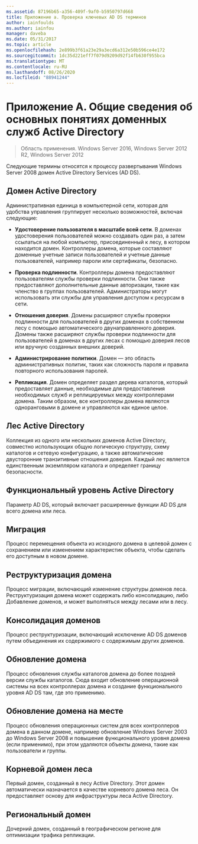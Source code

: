 ```yaml
---
ms.assetid: 87196b65-a356-409f-9af0-b5950797d668
title: Приложение а. Проверка ключевых AD DS терминов
author: iainfoulds
ms.author: iainfou
manager: daveba
ms.date: 05/31/2017
ms.topic: article
ms.openlocfilehash: 2e899b3f61a23e29a3ecd6a312e50b596ce4e172
ms.sourcegitcommit: 1dc35d221eff7f079d9209d92f14fb630f955bca
ms.translationtype: MT
ms.contentlocale: ru-RU
ms.lasthandoff: 08/26/2020
ms.locfileid: "88941244"
---
```

# <a name="appendix-a-reviewing-key-ad-ds-terms"></a>Приложение А. Общие сведения об основных понятиях доменных служб Active Directory

>Область применения. Windows Server 2016, Windows Server 2012 R2, Windows Server 2012

Следующие термины относятся к процессу развертывания Windows Server 2008 домен Active Directory Services (AD DS).

## <a name="active-directory-domain"></a>Домен Active Directory
Административная единица в компьютерной сети, которая для удобства управления группирует несколько возможностей, включая следующие:

-   **Удостоверение пользователя в масштабе всей сети**. В доменах удостоверения пользователей можно создавать один раз, а затем ссылаться на любой компьютер, присоединенный к лесу, в котором находится домен. Контроллеры домена, которые составляют доменные учетные записи пользователей и учетные данные пользователей, например пароли или сертификаты, безопасно.

-   **Проверка подлинности**. Контроллеры домена предоставляют пользователям службы проверки подлинности. Они также предоставляют дополнительные данные авторизации, такие как членство в группах пользователей. Администраторы могут использовать эти службы для управления доступом к ресурсам в сети.

-   **Отношения доверия**. Домены расширяют службы проверки подлинности для пользователей в других доменах в собственном лесу с помощью автоматического двунаправленного доверия. Домены также расширяют службы проверки подлинности для пользователей в доменах в других лесах с помощью доверия лесов или вручную созданных внешних доверий.

-   **Администрирование политики**. Домен — это область административных политик, таких как сложность пароля и правила повторного использования паролей.

-   **Репликация**. Домен определяет раздел дерева каталогов, который предоставляет данные, необходимые для предоставления необходимых служб и реплицируемых между контроллерами домена. Таким образом, все контроллеры домена являются одноранговыми в домене и управляются как единое целое.

## <a name="active-directory-forest"></a>Лес Active Directory
Коллекция из одного или нескольких доменов Active Directory, совместно использующих общую логическую структуру, схему каталогов и сетевую конфигурацию, а также автоматические двусторонние транзитивные отношения доверия. Каждый лес является единственным экземпляром каталога и определяет границу безопасности.

## <a name="active-directory-functional-level"></a>Функциональный уровень Active Directory
Параметр AD DS, который включает расширенные функции AD DS для всего домена или леса.

## <a name="migration"></a>Миграция
Процесс перемещения объекта из исходного домена в целевой домен с сохранением или изменением характеристик объекта, чтобы сделать его доступным в новом домене.

## <a name="domain-restructure"></a>Реструктуризация домена
Процесс миграции, включающий изменение структуры доменов леса. Реструктуризация домена может содержать либо консолидацию, либо Добавление доменов, и может выполняться между лесами или в лесу.

## <a name="domain-consolidation"></a>Консолидация доменов
Процесс реструктуризации, включающий исключение AD DS доменов путем объединения их содержимого с содержимым других доменов.

## <a name="domain-upgrade"></a>Обновление домена
Процесс обновления службы каталогов домена до более поздней версии службы каталогов. Сюда входит обновление операционной системы на всех контроллерах домена и создание функционального уровня AD DS там, где это применимо.

## <a name="in-place-domain-upgrade"></a>Обновление домена на месте
Процесс обновления операционных систем для всех контроллеров домена в данном домене, например обновление Windows Server 2003 до Windows Server 2008 и повышение функционального уровня домена (если применимо), при этом удаляются объекты домена, такие как пользователи и группы.

## <a name="forest-root-domain"></a>Корневой домен леса
Первый домен, созданный в лесу Active Directory. Этот домен автоматически назначается в качестве корневого домена леса. Он предоставляет основу для инфраструктуры леса Active Directory.

## <a name="regional-domain"></a>Региональный домен
Дочерний домен, созданный в географическом регионе для оптимизации трафика репликации.




